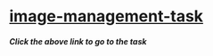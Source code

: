 # [image-management-task](https://image-management.netlify.app/)
##### Click the above link to go to the task
